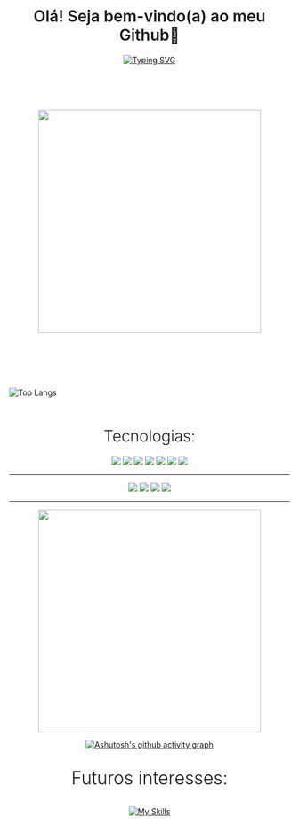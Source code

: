 
<div align="center">
<h1 style="font-weight: 600">Olá! Seja bem-vindo(a) ao meu Github👋</h1>
<!--<p style="font-weight: 500">⚜️ Sou um estudante programador front-end e UI/UX ⚜️ </p>--->
  
  [![Typing SVG](https://readme-typing-svg.herokuapp.com?font=Fira+Code&weight=700&size=16&duration=3500&pause=1000&color=722EF7&center=true&vCenter=true&width=435&lines=Frond-end+developer;UI%2FUX+designer)](https://git.io/typing-svg)
  <br>
  <br>
  <br>
  <br>
  <br>
<div>
<img src="https://i.imgur.com/h1uJISw_d.webp?maxwidth=760&fidelity=grand" width=400> 
</div>

  <br>
  <br>
  <br>
  <br>
  <br>
  
<div style="display: flex; justify-content: space-between;">
  
  ![Top Langs](https://github-readme-stats.vercel.app/api/top-langs/?username=vrmtdev&theme=midnight-purple)
  
  <!--<img src="https://github-readme-stats.vercel.app/api/top-langs/?username=vrmtdev&theme=blue-green" alt="Top Langs" />-->
</div>
<h1 style="font-weight: 300">Tecnologias:</h1>

<img src="https://img.shields.io/badge/React-20232A?style=for-the-badge&logo=react&logoColor=61DAFB">
<img src="https://img.shields.io/badge/Bootstrap-563D7C?style=for-the-badge&logo=bootstrap&logoColor=white">
<img src="https://img.shields.io/badge/Tailwind_CSS-38B2AC?style=for-the-badge&logo=tailwind-css&logoColor=white">
<img src="https://img.shields.io/badge/HTML5-E34F26?style=for-the-badge&logo=html5&logoColor=white">
<img src="https://img.shields.io/badge/CSS3-1572B6?style=for-the-badge&logo=css3&logoColor=white">
<img src="https://img.shields.io/badge/Sass-CC6699?style=for-the-badge&logo=sass&logoColor=white">
<img src="https://img.shields.io/badge/JavaScript-F7DF1E?style=for-the-badge&logo=javascript&logoColor=black">


-----------------



<img src="https://img.shields.io/badge/Adobe%20Photoshop-31A8FF?style=for-the-badge&logo=Adobe%20Photoshop&logoColor=black">
<img src="https://img.shields.io/badge/Adobe%20Illustrator-FF9A00?style=for-the-badge&logo=adobe%20illustrator&logoColor=white">
<img src="https://img.shields.io/badge/Adobe%20after%20affects-CF96FD?style=for-the-badge&logo=Adobe%20after%20effects&logoColor=393665">
<img src="https://img.shields.io/badge/Figma-F24E1E?style=for-the-badge&logo=figma&logoColor=white">

----------

<div>
<img src="https://user-images.githubusercontent.com/74038190/229223263-cf2e4b07-2615-4f87-9c38-e37600f8381a.gif" width=400> 
</div>

[![Ashutosh's github activity graph](https://github-readme-activity-graph.vercel.app/graph?username=vrmtdev&bg_color=160920&color=9e4c98&line=7a12e2&point=3e3838&area=true&hide_border=true)](https://github.com/ashutosh00710/github-readme-activity-graph)


<p style="font-weight: 300; font-size: 2rem;"> Futuros interesses: </p>

[![My Skills](https://skillicons.dev/icons?i=angular,typescript,graphql,nextjs,nodejs,mysql)](https://skillicons.dev)

</div>
